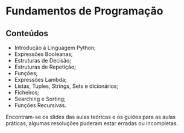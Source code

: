 # Fundamentos de Programação
## Conteúdos
- Introdução à Linguagem Python;
- Expressões Booleanas;
- Estruturas de Decisão;
- Estruturas de Repetição;
- Funções;
- Expressões Lambda;
- Listas, Tuples, Strings, Sets e dicionários;
- Ficheiros;
- Searching e Sorting;
- Funções Recursivas.<br />

Encontram-se os slides das aulas teóricas e os guiões para as aulas práticas, algumas resoluções puderam estar erradas ou incompletas.
